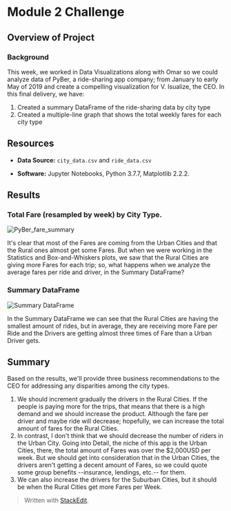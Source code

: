 # Module 2 Challenge

## Overview of Project

### Background
This week, we worked in Data Visualizations along with Omar so we could analyze data of PyBer, a ride-sharing app company; from January to early May of 2019 and create a compelling visualization for V. Isualize, the CEO. 
In this final delivery, we have:
1. Created a summary DataFrame of the ride-sharing data by city type
2.  Created a multiple-line graph that shows the total weekly fares for each city type

##  Resources

* **Data Source:** `city_data.csv` and `ride_data.csv`

* **Software:** Jupyter Notebooks, Python 3.7.7, Matplotlib 2.2.2.


## Results

### Total Fare (resampled by week) by City Type. 
![PyBer_fare_summary](https://user-images.githubusercontent.com/90414330/139527820-3d05b0ef-e27d-4184-b998-58db1309cfb9.png)

It's clear that most of the Fares are coming from the Urban Cities and that the Rural ones almost get some Fares. But when we were working in the Statistics and Box-and-Whiskers plots, we saw that the Rural Cities are giving more Fares for each trip; so, what happens when we analyze the average fares per ride and driver, in the Summary DataFrame?

### Summary DataFrame
![Summary DataFrame](https://user-images.githubusercontent.com/90414330/139527878-35632c18-959f-41fd-bf1e-30d38eb5cee1.png)

In the Summary DataFrame we can see that the Rural Cities are having the smallest amount of rides, but in average, they are receiving more Fare per Ride and the Drivers are getting almost three times of Fare than a Urban Driver gets.


## Summary
Based on the results, we'll provide three business recommendations to the CEO for addressing any disparities among the city types.
1. We should increment gradually the drivers in the Rural Cities. If the people is paying more for the trips, that means that there is a high demand and we should increase the product. Although the fare per driver and maybe ride will decrease; hopefully,  we can increase the total amount of fares for the Rural Cities.
2. In contrast, I don't think that we should decrease the number of riders in the Urban City. Going into Detail, the niche of this app is the Urban Cities, there, the total amount of Fares was over the $2,000USD per week. But we should get into consideration that in the Urban Cities, the drivers aren't getting a decent amount of Fares, so we could quote some group benefits --insurance, lendings, etc.-- for them.
3. We can also increase the drivers for the Suburban Cities, but it should be when the Rural Cities get more Fares per Week.


> Written with [StackEdit](https://stackedit.io/).
